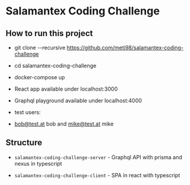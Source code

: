 # Salamantex Coding Challenge

## How to run this project

- git clone --recursive https://github.com/meti98/salamantex-coding-challenge

- cd salamantex-coding-challenge

- docker-compose up

- React app available under localhost:3000

- Graphql playground available under localhost:4000

- test users: 
- bob@test.at bob and mike@test.at mike

## Structure

-  `salamantex-coding-challenge-server` - Graphql API with prisma and nexus in typescript

-  `salamantex-coding-challenge-client` - SPA in react with typescript